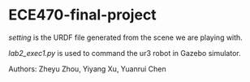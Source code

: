 # ECE470-final-project

_setting_ is the URDF file generated from the scene we are playing with.

_lab2_exec1.py_ is used to command the ur3 robot in Gazebo simulator.

Authors: Zheyu Zhou, Yiyang Xu, Yuanrui Chen
